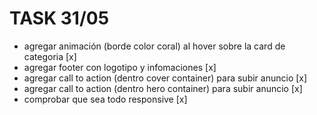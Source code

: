 # TASK 31/05

* agregar animación (borde color coral) al hover sobre la card de categoria [x] 
* agregar footer con logotipo y infomaciones [x]
* agregar call to action (dentro cover container) para subir anuncio [x]
* agregar call to action (dentro hero container) para subir anuncio [x]
* comprobar que sea todo responsive [x]

